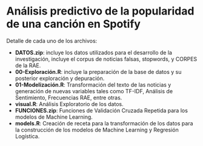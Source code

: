 # Análisis predictivo de la popularidad de una canción en Spotify

Detalle de cada uno de los archivos:
- **DATOS.zip**: incluye los datos utilizados para el desarrollo de la investigación, incluye el corpus de noticias falsas, stopwords, y CORPES de la RAE.
- **00-Exploración.R**: incluye la preparación de la base de datos y su posterior exploración y depuración.
- **01-Modelización.R**: Transformación del texto de las noticias y generación de nuevas variables tales como TF-IDF, Análisis de Sentimiento, Frecuencias RAE, entre otras.
- **visual.R**: Análisis Exploratorio de los datos.
- **FUNCIONES.zip**: Funciones de Validación Cruzada Repetida para los modelos de Machine Learning.
- **models.R**: Creación de receta para la transformación de los datos para la construcción de los modelos de Machine Learning y Regresión Logística.
